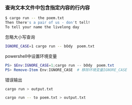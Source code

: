 ### 查询文本文件中包含指定内容的行内容
```bash
$ cargo run -- the poem.txt
Then there's a pair of us - don't tell!
To tell your name the livelong day
```
忽略大小写查询
```bash
IGNORE_CASE=1 cargo run -- bOdy  poem.txt
```
powershell中设置环境变量
```powershell
PS> $Env:IGNORE_CASE=1;cargo run -- bOdy  poem.txt
PS> Remove-Item Env:IGNORE_CASE  # 移除环境变量IGNORE_CASE
```
错误输出
```bash
cargo run > output.txt
```
```bash
cargo run -- to poem.txt > output.txt
```
